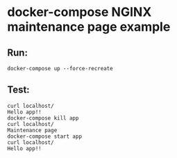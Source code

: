 # docker-compose NGINX maintenance page example

## Run:

    docker-compose up --force-recreate

## Test:
    
    curl localhost/
    Hello app!!
    docker-compose kill app
    curl localhost/
    Maintenance page
    docker-compose start app
    curl localhost/
    Hello app!!
